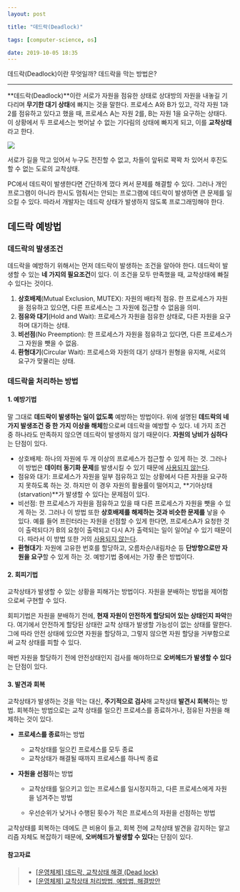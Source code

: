 ```yaml
---
layout: post

title: "데드락(Deadlock)"

tags: [computer-science, os]

date: 2019-10-05 18:35
---
```


데드락(Deadlock)이란 무엇일까? 데드락을 막는 방법은?

---

**데드락(Deadlock)**이란 서로가 자원을 점유한 상태로 상대방의 자원을 내놓길 기다리며 **무기한 대기 상태**에 빠지는 것을 말한다. 프로세스 A와 B가 있고, 각각 자원 1과 2를 점유하고 있다고 했을 때, 프로세스 A는 자원 2를, B는 자원 1을 요구하는 상태다. 이 상황에서 두 프로세스는 벗어날 수 없는 기다림의 상태에 빠지게 되고, 이를 **교착상태**라고 한다.

![](https://t1.daumcdn.net/cfile/tistory/270DA73358FC58F207)

서로가 길을 막고 있어서 누구도 전진할 수 없고, 차들이 앞뒤로 꽉꽉 차 있어서 후진도 할 수 없는 도로의 교착상태.

PC에서 데드락이 발생한다면 간단하게 껐다 켜서 문제를 해결할 수 있다. 그러나 개인 프로그램이 아니라 한시도 멈춰서는 안되는 프로그램에 데드락이 발생하면 큰 문제를 일으킬 수 있다. 따라서 개발자는 데드락 상태가 발생하지 않도록 프로그래밍해야 한다.

## 데드락 예방법

### 데드락의 발생조건

데드락을 예방하기 위해서는 먼저 데드락이 발생하는 조건을 알아야 한다. 데드락이 발생할 수 있는 **네 가지의 필요조건**이 있다. 이 조건을 모두 만족했을 때, 교착상태에 빠질 수 있다는 것이다.

1. **상호배제**(Mutual Exclusion, MUTEX): 자원의 배타적 점유. 한 프로세스가 자원을 점유하고 있으면, 다른 프로세스는 그 자원에 접근할 수 없음을 의미.
2. **점유와 대기**(Hold and Wait): 프로세스가 자원을 점유한 상태로, 다른 자원을 요구하며 대기하는 상태.
3. **비선점**(No Preemption): 한 프로세스가 자원을 점유하고 있다면, 다른 프로세스가 그 자원을 뺏을 수 없음.
4. **환형대기**(Circular Wait): 프로세스와 자원의 대기 상태가 원형을 유지해, 서로의 요구가 맞물리는 상태.

### 데드락을 처리하는 방법

#### 1. 예방기법

말 그대로 **데드락이 발생하는 일이 없도록** 예방하는 방법이다. 위에 설명된 **데드락의 네가지 발생조건 중 한 가지 이상을 해체**함으로써 데드락을 예방할 수 있다. 네 가지 조건 중 하나라도 만족하지 않으면 데드락이 발생하지 않기 때문이다. **자원의 낭비가 심하다**는 단점이 있다.

- 상호배제: 하나의 자원에 두 개 이상의 프로세스가 접근할 수 있게 하는 것. 그러나 이 방법은 **데이터 동기화 문제**를 발생시킬 수 있기 때문에 <u>사용되지 않는다</u>.
- 점유와 대기: 프로세스가 자원을 일부 점유하고 있는 상황에서 다른 자원을 요구하지 못하도록 하는 것. 하지만 이 경우 자원의 활용률이 떨어지고, **기아상태(starvation)**가 발생할 수 있다는 문제점이 있다.
- 비선점: 한 프로세스가 자원을 점유하고 있을 때 다른 프로세스가 자원을 뺏을 수 있게 하는 것. 그러나 이 방법 또한 **상호배제를 해제하는 것과 비슷한 문제를** 낳을 수 있다. 예를 들어 프린터라는 자원을 선점할 수 있게 한다면, 프로세스A가 요청한 것이 출력되다가 B의 요청이 출력되고 다시 A가 출력되는 일이 일어날 수 있기 때문이다. 따라서 이 방법 또한 거의 <u>사용되지 않는다</u>.
- **환형대기**: 자원에 고유한 번호를 할당하고, 오름차순/내림차순 등 **단방향으로만 자원을 요구**할 수 있게 하는 것. 예방기법 중에서는 가장 좋은 방법이다.

#### 2. 회피기법

교착상태가 발생할 수 있는 상황을 피해가는 방법이다. 자원을 분배하는 방법을 제어함으로써 구현할 수 있다.

회피기법은 자원을 분배하기 전에, **현재 자원이 안전하게 할당되어 있는 상태인지 파악**한다. 여기에서 안전하게 할당된 상태란 교착 상태가 발생할 가능성이 없는 상태를 말한다. 그에 따라 안전 상태에 있으면 자원을 할당하고, 그렇지 않으면 자원 할당을 거부함으로써 교착 상태를 피할 수 있다.

매번 자원을 할당하기 전에 안전상태인지 검사를 해야하므로 **오버헤드가 발생할 수 있다**는 단점이 있다.

#### 3. 발견과 회복

교착상태가 발생하는 것을 막는 대신, **주기적으로 검사**해 교착상태 **발견시 회복**하는 방법. 회복하는 방법으로는 교착 상태를 일으킨 프로세스를 종료하거나, 점유된 자원을 해제하는 것이 있다.

- **프로세스를 종료**하는 방법

  - 교착상태를 일으킨 프로세스를 모두 종료
  - 교착상태가 해결될 때까지 프로세스를 하나씩 종료

- **자원을 선점**하는 방법

  - 교착상태를 일으키고 있는 프로세스를 일시정지하고, 다른 프로세스에게 자원을 넘겨주는 방법

  - 우선순위가 낮거나 수행된 횟수가 적은 프로세스의 자원을 선점하는 방법

교착상태를 회복하는 데에도 큰 비용이 들고, 회복 전에 교착상태 발견을 감지하는 알고리즘 자체도 복잡하기 때문에, **오버헤드가 발생할 수 있다**는 단점이 있다.

#### 참고자료

> - [[운영체제] 데드락, 교착상태 해결 (Dead lock)](https://includestdio.tistory.com/12)
> - [[운영체제] 교착상태 처리방법, 예방법, 해결방안](https://jhnyang.tistory.com/4?tags=815411)
